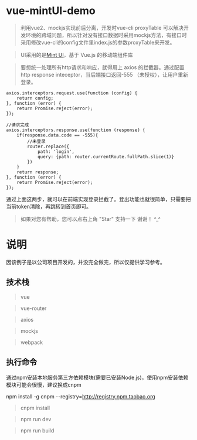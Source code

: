 # vue-mintUI-demo

> 利用vue2、mockjs实现前后分离，开发时vue-cli proxyTable 可以解决开发环境的跨域问题，所以针对没有接口数据时采用mockjs方法，有接口时采用修改vue-cli的config文件里index.js的参数proxyTable来开发。

> UI采用的是[Mint UI](http://mint-ui.github.io/#!/zh-cn)，基于 Vue.js 的移动端组件库

> 要想统一处理所有http请求和响应，就得用上 axios 的拦截器。通过配置http response inteceptor，当后端接口返回-555 （未授权），让用户重新登录。

```code
axios.interceptors.request.use(function (config) {
    return config;
}, function (error) {
    return Promise.reject(error);
});

//请求完成
axios.interceptors.response.use(function (response) {
    if(response.data.code == -555){
        //未登录
        router.replace({
            path: 'login',
            query: {path: router.currentRoute.fullPath.slice(1)}
        })
    }
    return response;
}, function (error) {
    return Promise.reject(error);
});
```

通过上面这两步，就可以在前端实现登录拦截了。登出功能也就很简单，只需要把当前token清除，再跳转到首页即可。

> 如果对您有帮助，您可以点右上角 "Star" 支持一下 谢谢！ ^_^

# 说明 

因该例子是以公司项目开发的，并没完全做完，所以仅提供学习参考。

## 技术栈

> vue </br>

> vue-router </br>

> axios </br>

> mockjs </br>

> webpack </br>

## 执行命令

通过npm安装本地服务第三方依赖模块(需要已安装Node.js)，使用npm安装依赖模块可能会很慢，建议换成cnpm<br/>

npm install -g cnpm --registry=http://registry.npm.taobao.org<br/>

> cnpm install </br>

> npm run dev </br>

> npm run build </br>


